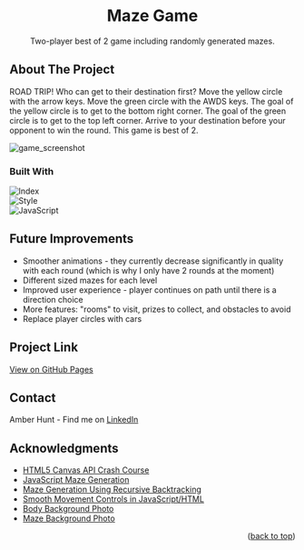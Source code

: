 <h1 align="center" id="readme-top">Maze Game</h1>

<p align="center">Two-player best of 2 game including randomly generated mazes.</p>

<!-- ABOUT THE PROJECT -->
## About The Project

<p>ROAD TRIP! Who can get to their destination first? Move the yellow circle with the arrow keys. Move the green circle with the AWDS keys. The goal of the yellow circle is to get to the bottom right corner. The goal of the green circle is to get to the top left corner. Arrive to your destination before your opponent to win the round. This game is best of 2.</p>

![game_screenshot](https://user-images.githubusercontent.com/122638466/223304807-bfc8bff4-7b25-4883-a8e1-98b161638638.png)

### Built With

 ![Index](https://img.shields.io/badge/HTML5-E34F26?style=for-the-badge&logo=html5&logoColor=white)  
 ![Style](https://img.shields.io/badge/CSS3-1572B6?style=for-the-badge&logo=css3&logoColor=white)   
 ![JavaScript](https://img.shields.io/badge/JavaScript-323330?style=for-the-badge&logo=javascript&logoColor=F7DF1E)

<!-- FUTURE IMPROVEMENTS -->
## Future Improvements

- Smoother animations - they currently decrease significantly in quality with each round (which is why I only have 2 rounds at the moment)
- Different sized mazes for each level
- Improved user experience - player continues on path until there is a direction choice
- More features: "rooms" to visit, prizes to collect, and obstacles to avoid
- Replace player circles with cars

<!-- Project Link -->
## Project Link

[View on GitHub Pages](https://amberhunt955.github.io/maze-game/)

<!-- CONTACT -->
## Contact

Amber Hunt - Find me on [LinkedIn](https://www.linkedin.com/in/amber-hunt-90b612263/)

<!-- ACKNOWLEDGMENTS -->
## Acknowledgments

* [HTML5 Canvas API Crash Course](https://www.youtube.com/watch?v=gm1QtePAYTM)
* [JavaScript Maze Generation](https://www.youtube.com/watch?v=nHjqkLV_Tp0)
* [Maze Generation Using Recursive Backtracking](https://www.youtube.com/watch?v=JPQb6M31oc4)
* [Smooth Movement Controls in JavaScript/HTML](https://www.youtube.com/watch?v=kX18GQurDQg)
* [Body Background Photo](https://www.google.com/url?sa=i&url=https%3A%2F%2Fwww.istockphoto.com%2Fvideos%2Froad-cartoon&psig=AOvVaw3YL2ly5UKOiBQQ81Gvdl9J&ust=1678241553750000&source=images&cd=vfe&ved=0CA4QjRxqFwoTCKCNto7fyP0CFQAAAAAdAAAAABAE)
* [Maze Background Photo](https://www.google.com/url?sa=i&url=https%3A%2F%2Fstock.adobe.com%2Fimages%2Fprocedural-asphalt-texture-texture-for-3d-designs%2F396560624%3Fas_campaign%3Dftmigration2%26as_channel%3Ddpcft%26as_campclass%3Dbrand%26as_source%3Dft_web%26as_camptype%3Dacquisition%26as_audience%3Dusers%26as_content%3Dclosure_asset-detail-page&psig=AOvVaw26zXteRFE-tnX3Tx1CdFvv&ust=1678241647187000&source=images&cd=vfe&ved=0CA8QjRxqFwoTCPCO9cDfyP0CFQAAAAAdAAAAABAD)

<p align="right">(<a href="#readme-top">back to top</a>)</p>
